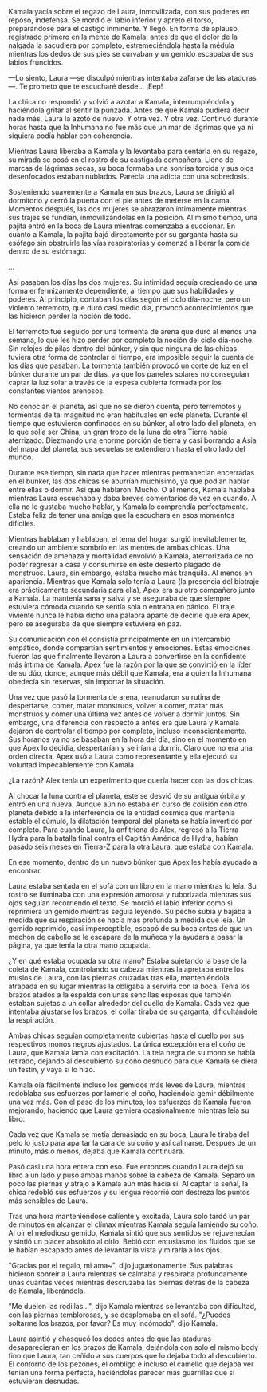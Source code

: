
Kamala yacía sobre el regazo de Laura, inmovilizada, con sus poderes en reposo, indefensa. Se mordió el labio inferior y apretó el torso, preparándose para el castigo inminente. Y llegó. En forma de aplauso, registrado primero en la mente de Kamala, antes de que el dolor de la nalgada la sacudiera por completo, estremeciéndola hasta la médula mientras los dedos de sus pies se curvaban y un gemido escapaba de sus labios fruncidos.

—Lo siento, Laura —se disculpó mientras intentaba zafarse de las ataduras—. Te prometo que te escucharé desde... ¡Eep!

La chica no respondió y volvió a azotar a Kamala, interrumpiéndola y haciéndola gritar al sentir la punzada. Antes de que Kamala pudiera decir nada más, Laura la azotó de nuevo. Y otra vez. Y otra vez. Continuó durante horas hasta que la Inhumana no fue más que un mar de lágrimas que ya ni siquiera podía hablar con coherencia.

Mientras Laura liberaba a Kamala y la levantaba para sentarla en su regazo, su mirada se posó en el rostro de su castigada compañera. Lleno de marcas de lágrimas secas, su boca formaba una sonrisa torcida y sus ojos desenfocados estaban nublados. Parecía una adicta con una sobredosis.

Sosteniendo suavemente a Kamala en sus brazos, Laura se dirigió al dormitorio y cerró la puerta con el pie antes de meterse en la cama. Momentos después, las dos mujeres se abrazaron íntimamente mientras sus trajes se fundían, inmovilizándolas en la posición. Al mismo tiempo, una pajita entró en la boca de Laura mientras comenzaba a succionar. En cuanto a Kamala, la pajita bajó directamente por su garganta hasta su esófago sin obstruirle las vías respiratorias y comenzó a liberar la comida dentro de su estómago.

…

Así pasaban los días las dos mujeres. Su intimidad seguía creciendo de una forma enfermizamente dependiente, al tiempo que sus habilidades y poderes. Al principio, contaban los días según el ciclo día-noche, pero un violento terremoto, que duró casi medio día, provocó acontecimientos que las hicieron perder la noción de todo.

El terremoto fue seguido por una tormenta de arena que duró al menos una semana, lo que les hizo perder por completo la noción del ciclo día-noche. Sin relojes de pilas dentro del búnker, y sin que ninguna de las chicas tuviera otra forma de controlar el tiempo, era imposible seguir la cuenta de los días que pasaban. La tormenta también provocó un corte de luz en el búnker durante un par de días, ya que los paneles solares no conseguían captar la luz solar a través de la espesa cubierta formada por los constantes vientos arenosos.

No conocían el planeta, así que no se dieron cuenta, pero terremotos y tormentas de tal magnitud no eran habituales en este planeta. Durante el tiempo que estuvieron confinados en su búnker, al otro lado del planeta, en lo que solía ser China, un gran trozo de la luna de otra Tierra había aterrizado. Diezmando una enorme porción de tierra y casi borrando a Asia del mapa del planeta, sus secuelas se extendieron hasta el otro lado del mundo.

Durante ese tiempo, sin nada que hacer mientras permanecían encerradas en el búnker, las dos chicas se aburrían muchísimo, ya que podían hablar entre ellas o dormir. Así que hablaron. Mucho. O al menos, Kamala hablaba mientras Laura escuchaba y daba breves comentarios de vez en cuando. A ella no le gustaba mucho hablar, y Kamala lo comprendía perfectamente. Estaba feliz de tener una amiga que la escuchara en esos momentos difíciles.

Mientras hablaban y hablaban, el tema del hogar surgió inevitablemente, creando un ambiente sombrío en las mentes de ambas chicas. Una sensación de amenaza y mortalidad envolvió a Kamala, aterrorizada de no poder regresar a casa y consumirse en este desierto plagado de monstruos. Laura, sin embargo, estaba mucho más tranquila. Al menos en apariencia. Mientras que Kamala solo tenía a Laura (la presencia del biotraje era prácticamente secundaria para ella), Apex era su otro compañero junto a Kamala. La mantenía sana y salva y se aseguraba de que siempre estuviera cómoda cuando se sentía sola o entraba en pánico. El traje viviente nunca le había dicho una palabra aparte de decirle que era Apex, pero se aseguraba de que siempre estuviera en paz.

Su comunicación con él consistía principalmente en un intercambio empático, donde compartían sentimientos y emociones. Estas emociones fueron las que finalmente llevaron a Laura a convertirse en la confidente más íntima de Kamala. Apex fue la razón por la que se convirtió en la líder de su dúo, donde, aunque más débil que Kamala, era a quien la Inhumana obedecía sin reservas, sin importar la situación.

Una vez que pasó la tormenta de arena, reanudaron su rutina de despertarse, comer, matar monstruos, volver a comer, matar más monstruos y comer una última vez antes de volver a dormir juntos. Sin embargo, una diferencia con respecto a antes era que Laura y Kamala dejaron de controlar el tiempo por completo, incluso inconscientemente. Sus horarios ya no se basaban en la hora del día, sino en el momento en que Apex lo decidía, despertarían y se irían a dormir. Claro que no era una orden directa. Apex usó a Laura como representante y ella ejecutó su voluntad impecablemente con Kamala.

¿La razón? Alex tenía un experimento que quería hacer con las dos chicas.

Al chocar la luna contra el planeta, este se desvió de su antigua órbita y entró en una nueva. Aunque aún no estaba en curso de colisión con otro planeta debido a la interferencia de la entidad cósmica que mantenía estable el cúmulo, la dilatación temporal del planeta se había invertido por completo. Para cuando Laura, la anfitriona de Alex, regresó a la Tierra Hydra para la batalla final contra el Capitán América de Hydra, habían pasado seis meses en Tierra-Z para la otra Laura, que estaba con Kamala.

En ese momento, dentro de un nuevo búnker que Apex les había ayudado a encontrar.

Laura estaba sentada en el sofá con un libro en la mano mientras lo leía. Su rostro se iluminaba con una expresión amorosa y ruborizada mientras sus ojos seguían recorriendo el texto. Se mordió el labio inferior como si reprimiera un gemido mientras seguía leyendo. Su pecho subía y bajaba a medida que su respiración se hacía más profunda a medida que leía. Un gemido reprimido, casi imperceptible, escapó de su boca antes de que un mechón de cabello se le escapara de la muñeca y la ayudara a pasar la página, ya que tenía la otra mano ocupada.

¿Y en qué estaba ocupada su otra mano? Estaba sujetando la base de la coleta de Kamala, controlando su cabeza mientras la apretaba entre los muslos de Laura, con las piernas cruzadas tras ella, manteniéndola atrapada en su lugar mientras la obligaba a servirla con la boca. Tenía los brazos atados a la espalda con unas sencillas esposas que también estaban sujetas a un collar alrededor del cuello de Kamala. Cada vez que intentaba ajustarse los brazos, el collar tiraba de su garganta, dificultándole la respiración.

Ambas chicas seguían completamente cubiertas hasta el cuello por sus respectivos monos negros ajustados. La única excepción era el coño de Laura, que Kamala lamía con excitación. La tela negra de su mono se había retirado, dejando al descubierto su coño desnudo para que Kamala se diera un festín, y vaya si lo hizo.

Kamala oía fácilmente incluso los gemidos más leves de Laura, mientras redoblaba sus esfuerzos por lamerle el coño, haciéndola gemir débilmente una vez más. Con el paso de los minutos, los esfuerzos de Kamala fueron mejorando, haciendo que Laura gemiera ocasionalmente mientras leía su libro.

Cada vez que Kamala se metía demasiado en su boca, Laura le tiraba del pelo lo justo para apartar la cara de su coño y así calmarse. Después de un minuto, más o menos, dejaba que Kamala continuara.

Pasó casi una hora entera con eso. Fue entonces cuando Laura dejó su libro a un lado y puso ambas manos sobre la cabeza de Kamala. Separó un poco las piernas y atrajo a Kamala aún más hacia sí. Al captar la señal, la chica redobló sus esfuerzos y su lengua recorrió con destreza los puntos más sensibles de Laura.

Tras una hora manteniéndose caliente y excitada, Laura solo tardó un par de minutos en alcanzar el clímax mientras Kamala seguía lamiendo su coño. Al oír el melodioso gemido, Kamala sintió que sus sentidos se rejuvenecían y sintió un placer absoluto al oírlo. Bebió con entusiasmo los fluidos que se le habían escapado antes de levantar la vista y mirarla a los ojos.

"Gracias por el regalo, mi ama~", dijo juguetonamente. Sus palabras hicieron sonreír a Laura mientras se calmaba y respiraba profundamente unas cuantas veces mientras descruzaba las piernas detrás de la cabeza de Kamala, liberándola.

"Me duelen las rodillas...", dijo Kamala mientras se levantaba con dificultad, con las piernas temblorosas, y se desplomaba en el sofá. "¿Puedes soltarme los brazos, por favor? Es muy incómodo", dijo Kamala.

Laura asintió y chasqueó los dedos antes de que las ataduras desaparecieran en los brazos de Kamala, dejándola con solo el mismo body fino que Laura, tan ceñido a sus cuerpos que lo dejaba todo al descubierto. El contorno de los pezones, el ombligo e incluso el camello que dejaba ver tenían una forma perfecta, haciéndolas parecer más guarrillas que si estuvieran desnudas.